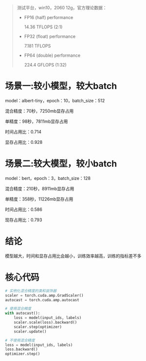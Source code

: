 > 测试平台，win10，2060 12g，官方理论数据：
>
> - FP16 (half) performance
>
>   14.36 TFLOPS (2:1)
>
> - FP32 (float) performance
>
>   7.181 TFLOPS
>
> - FP64 (double) performance
>
>   224.4 GFLOPS (1:32)

# 场景一:较小模型，较大batch

model：albert-tiny，epoch：10，batch_size：512

混合精度：70秒，7250mb显存占用

单精度：98秒，7811mb显存占用

时间占用比：0.714

显存占用比：0.928

# 场景二:较大模型，较小batch

model：bert，epoch：3，batch_size：128

混合精度：210秒，8911mb显存占用

单精度：358秒，11226mb显存占用

时间占用比：0.586

现存占用比：0.793

# 结论

模型越大，时间和显存占用比会越小，训练效率越高，训练的指标差不多



# 核心代码

```python
# 实例化混合精度的类和装饰器
scaler = torch.cuda.amp.GradScaler()
autocast = torch.cuda.amp.autocast

# 使用混合精度
with autocast():
    loss = model(input_ids, labels)
    scaler.scale(loss).backward()
    scaler.step(optimizer)
    scaler.update()

# 不使用混合精度
loss = model(input_ids, labels)
loss.backward()
optimizer.step()
```

